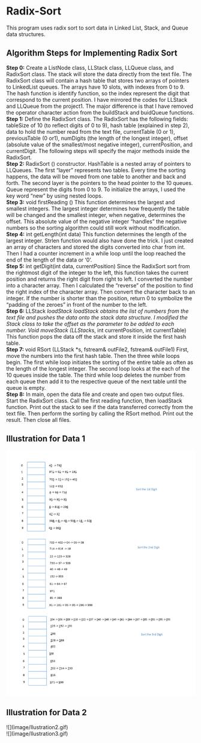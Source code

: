# Radix-Sort
This program uses radix sort to sort data in Linked List, Stack, and Queue data structures.

<h2>Algorithm Steps for Implementing Radix Sort</h2>

<b>Step 0:</b> Create a ListNode class, LLStack class, LLQueue class, and RadixSort class. The stack will store the
data directly from the text file. The RadixSort class will contain a hash table that stores two arrays of
pointers to LinkedList queues. The arrays have 10 slots, with indexes from 0 to 9. The hash function is
identify function, so the index represent the digit that correspond to the current position. I have
mirrored the codes for LLStack and LLQueue from the project1. The major difference is that I have
removed the operator character action from the buildStack and buidQueue functions.<br>
<b>Step 1:</b> Define the RadixSort class. The RadixSort has the following fields: tableSize of 10 (to reflect digits
of 0 to 9), hash table (explained in step 2), data to hold the number read from the text file, currentTable
(0 or 1), previousTable (0 or1), numDigits (the length of the longest integer), offset (absolute value of
the smallest/most negative integer), currentPosition, and currentDigit. The following steps will specify
the major methods inside the RadixSort.<br>
<b>Step 2:</b> RadixSort () constructor. HashTable is a nested array of pointers to LLQueues. The first “layer”
represents two tables. Every time the sorting happens, the data will be moved from one table to
another and back and forth. The second layer is the pointers to the head pointer to the 10 queues.
Queue represent the digits from 0 to 9. To initialize the arrays, I used the key word “new” by using
nested loops.<br>
<b>Step 3:</b> void firstReading () This function determines the largest and smallest integers. The largest
integer determines how frequently the table will be changed and the smallest integer, when negative,
determines the offset. This absolute value of the negative integer “handles” the negative numbers so
the sorting algorithm could still work without modification.<br>
<b>Step 4:</b> int getLength(int data) This function determines the length of the largest integer. Strlen function
would also have done the trick. I just created an array of characters and stored the digits converted into
char from int. Then I had a counter increment in a while loop until the loop reached the end of the
length of the data or ‘0’.<br>
<b>Step 5:</b> int getDigit(int data, currentPosition) Since the RadixSort sort from the rightmost digit of the
integer to the left, this function takes the current position and returns the right digit from right to left. I
converted the number into a character array. Then I calculated the “reverse” of the position to find the
right index of the character array. Then convert the character back to an integer. If the number is
shorter than the position, return 0 to symbolize the “padding of the zeroes” in front of the number to
the left.<br>
<b>Step 6: </b>LLStack *loadStack loadStack obtains the list of numbers from the text file and pushes the data
onto the stack data structure. I modified the Stack class to take the offset as the parameter to be added
to each number. Void moveStack (LLStack*s, int currentPosition, int currentTable) This function pops the
data off the stack and store it inside the first hash table.<br>
<b>Step 7: </b>void RSort (LLStack *s, fstream& outFile2, fstream& outFile1) First, move the numbers into the
first hash table. Then the three while loops begin. The first while loop initiates the sorting of the entire
table as often as the length of the longest integer. The second loop looks at the each of the 10 queues
inside the table. The third while loop deletes the number from each queue then add it to the respective
queue of the next table until the queue is empty.<br>
<b>Step 8:</b> In main, open the data file and create and open two output files. Start the RadixSort class. Call
the first reading function, then loadStack function. Print out the stack to see if the data transferred
correctly from the text file. Then perform the sorting by calling the RSort method. Print out the result.
Then close all files. 

<h2>Illustration for Data 1</h2>

![](image/Ilustration.gif)

<h2>Illustration for Data 2</h2>
![](image/Ilustration2.gif)<br>
![](image/Ilustration3.gif)
